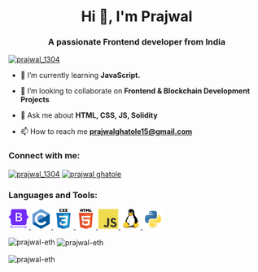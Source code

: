<h1 align="center">Hi 👋, I'm Prajwal</h1>
<h3 align="center">A passionate Frontend developer from India</h3>

<p align="left"> <a href="https://twitter.com/prajwal_1304" target="blank"><img src="https://img.shields.io/twitter/follow/prajwal_1304?logo=twitter&style=for-the-badge" alt="prajwal_1304" /></a> </p>

- 🌱 I’m currently learning **JavaScript.**

- 👯 I’m looking to collaborate on **Frontend & Blockchain Development Projects**

- 💬 Ask me about **HTML, CSS, JS, Solidity**

- 📫 How to reach me **prajwalghatole15@gmail.com**

<h3 align="left">Connect with me:</h3>
<p align="left">
<a href="https://twitter.com/prajwal_1304" target="blank"><img align="center" src="https://raw.githubusercontent.com/rahuldkjain/github-profile-readme-generator/master/src/images/icons/Social/twitter.svg" alt="prajwal_1304" height="30" width="40" /></a>
<a href="https://linkedin.com/in/prajwal ghatole" target="blank"><img align="center" src="https://raw.githubusercontent.com/rahuldkjain/github-profile-readme-generator/master/src/images/icons/Social/linked-in-alt.svg" alt="prajwal ghatole" height="30" width="40" /></a>
</p>

<h3 align="left">Languages and Tools:</h3>
<p align="left"> <a href="https://getbootstrap.com" target="_blank" rel="noreferrer"> <img src="https://raw.githubusercontent.com/devicons/devicon/master/icons/bootstrap/bootstrap-plain-wordmark.svg" alt="bootstrap" width="40" height="40"/> </a> <a href="https://www.cprogramming.com/" target="_blank" rel="noreferrer"> <img src="https://raw.githubusercontent.com/devicons/devicon/master/icons/c/c-original.svg" alt="c" width="40" height="40"/> </a> <a href="https://www.w3schools.com/css/" target="_blank" rel="noreferrer"> <img src="https://raw.githubusercontent.com/devicons/devicon/master/icons/css3/css3-original-wordmark.svg" alt="css3" width="40" height="40"/> </a> <a href="https://www.w3.org/html/" target="_blank" rel="noreferrer"> <img src="https://raw.githubusercontent.com/devicons/devicon/master/icons/html5/html5-original-wordmark.svg" alt="html5" width="40" height="40"/> </a> <a href="https://developer.mozilla.org/en-US/docs/Web/JavaScript" target="_blank" rel="noreferrer"> <img src="https://raw.githubusercontent.com/devicons/devicon/master/icons/javascript/javascript-original.svg" alt="javascript" width="40" height="40"/> </a> <a href="https://www.linux.org/" target="_blank" rel="noreferrer"> <img src="https://raw.githubusercontent.com/devicons/devicon/master/icons/linux/linux-original.svg" alt="linux" width="40" height="40"/> </a> <a href="https://www.python.org" target="_blank" rel="noreferrer"> <img src="https://raw.githubusercontent.com/devicons/devicon/master/icons/python/python-original.svg" alt="python" width="40" height="40"/> </a> </p>

<p><img align="left" src="https://github-readme-stats.vercel.app/api/top-langs?username=prajwal-eth&show_icons=true&locale=en&layout=compact" alt="prajwal-eth" /></p>

<p>&nbsp;<img align="center" src="https://github-readme-stats.vercel.app/api?username=prajwal-eth&show_icons=true&locale=en" alt="prajwal-eth" /></p>

<p><img align="center" src="https://github-readme-streak-stats.herokuapp.com/?user=prajwal-eth&" alt="prajwal-eth" /></p>
